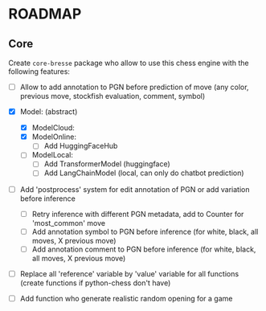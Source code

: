 # ROADMAP

## Core

Create `core-bresse` package who allow to use this chess engine with the following features:

- [ ] Allow to add annotation to PGN before prediction of move (any color, previous move, stockfish evaluation, comment, symbol) 


- [X] Model: (abstract)
  - [X] ModelCloud:
  - [X] ModelOnline:
    - [ ] Add HuggingFaceHub
    
  - [ ] ModelLocal:
    - [ ] Add TransformerModel (huggingface)
    - [ ] Add LangChainModel (local, can only do chatbot prediction)

- [ ] Add 'postprocess' system for edit annotation of PGN or add variation before inference
  - [ ] Retry inference with different PGN metadata, add to Counter for 'most_common' move
  - [ ] Add annotation symbol to PGN before inference (for white, black, all moves, X previous move)
  - [ ] Add annotation comment to PGN before inference (for white, black, all moves, X previous move)

- [ ] Replace all 'reference' variable by 'value' variable for all functions (create functions if python-chess don't have)
- [ ] Add function who generate realistic random opening for a game